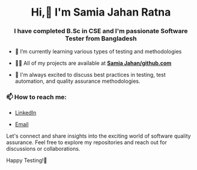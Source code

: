 <h1 align="center">Hi,👋 I'm Samia Jahan Ratna</h1>
<h3 align="center"> I have completed B.Sc in CSE and I'm passionate Software Tester from Bangladesh</h3>






- 🌱 I’m currently learning various types of testing and methodologies
  
- 👨‍💻 All of my projects are available at   **[Samia Jahan/github.com](https://github.com/samiaJahan929)**
  
- 💬 I'm always excited to discuss best practices in testing, test automation, and quality assurance methodologies.
  
  
<h3>📫 How to reach me:</h3>

- <a href = "https://www.linkedin.com/in/samia-jahan-04a9b6230/">LinkedIn</a>

- <a href = "samiajahan763@gmail.com">Email</a>

Let's connect and share insights into the exciting world of software quality assurance. Feel free to explore my repositories and reach out for discussions or collaborations.

Happy Testing!🚀
